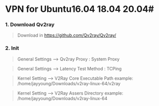 # VPN for Ubuntu16.04 18.04 20.04#


### 1. Download Qv2ray

>  Download in https://github.com/Qv2ray/Qv2ray/


### 2. Init
>   General Settings --> Qv2ray Proxy : System Proxy

>   General Settings --> Latency Test Method : TCPing

>   Kernel Setting --> V2Ray Core Executable Path
    example: /home/jayyoung/Downloads/v2ray-linux-64/v2ray

>   Kernel Setting --> V2Ray Assers Directory
    example: /home/jayyoung/Downloads/v2ray-linux-64